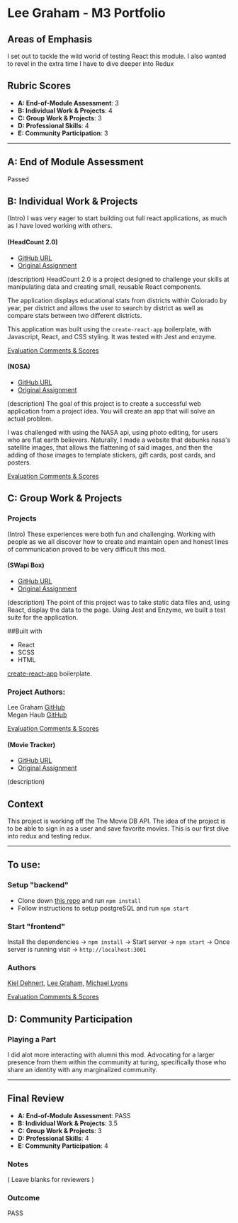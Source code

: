 
# Lee Graham - M3 Portfolio

## Areas of Emphasis

I set out to tackle the wild world of testing React this module.
I also wanted to revel in the extra time I have to dive deeper into Redux

## Rubric Scores

* **A: End-of-Module Assessment**: 3
* **B: Individual Work & Projects**: 4
* **C: Group Work & Projects**: 3
* **D: Professional Skills**: 4
* **E: Community Participation**: 3

-----------------------

## A: End of Module Assessment

Passed


## B: Individual Work & Projects

(Intro)
I was very eager to start building out full react applications, as much as I have loved working with others. 

#### (HeadCount 2.0)

* [GitHub URL](https://github.com/TwirlingGoddess/headcount2.2)
* [Original Assignment](https://github.com/turingschool-examples/headcount2.0)

(description)
HeadCount 2.0 is a project designed to challenge your skills at manipulating data and creating small, reusable React components.  

The application displays educational stats from districts within Colorado by year, per district and allows the user to search by district as well as compare stats between two different districts.

This application was built using the `create-react-app` boilerplate, with Javascript, React, and CSS styling. It was tested with Jest and enzyme.

[Evaluation Comments & Scores](https://github.com/turingschool/front-end-submissions-public/blob/master/1804/mod-3/headcount/leelee/scores.md)

#### (NOSA)

* [GitHub URL](https://github.com/TwirlingGoddess/NOSA)
* [Original Assignment](http://frontend.turing.io/projects/self-directed-project.html)

(description)
The goal of this project is to create a successful web application from a project idea. You will create an app that will solve an actual problem.

I was challenged with using the NASA api, using photo editing, for users who are flat earth believers.
Naturally, I made a website that debunks nasa's satellite images, that allows the flattening of said images, and then the adding of those images to template stickers, gift cards, post cards, and posters.

[Evaluation Comments & Scores](https://github.com/turingschool/front-end-submissions-public/blob/master/1804/mod-3/personal-projects/leelee/scores.md)

## C: Group Work & Projects

### Projects

(Intro)
These experiences were both fun and challenging.  Working with people as we all discover how to create and maintain
open and honest lines of communication proved to be very difficult this mod. 

#### (SWapi Box)

* [GitHub URL](https://github.com/TwirlingGoddess/Swapi-Box)
* [Original Assignment](http://frontend.turing.io/projects/swapi-box.html)

(description)
The point of this project was to take static data files and, using React, display the data to the page. Using Jest and Enzyme, we built a test suite for the application.

##Built with
* React
* SCSS
* HTML

[create-react-app](https://github.com/facebookincubator/create-react-app) boilerplate.

### Project Authors:

Lee Graham [GitHub](https://github.com/TwirlingGoddess)  
Megan Haub [GitHub](https://github.com/Haub)

[Evaluation Comments & Scores](https://github.com/turingschool/front-end-submissions-public/blob/master/1804/mod-3/swapi-box/megan-leelee/scores.md)

#### (Movie Tracker)

* [GitHub URL](https://github.com/TwirlingGoddess/movie-tracker-ml-kd-lg)
* [Original Assignment](https://github.com/turingschool-examples/movie-tracker)

(description)
## Context

This project is working off the The Movie DB API. The idea of the project is to be able to sign in as a user and save favorite movies. This is our first dive into redux and testing redux.

***

## To use:

### Setup "backend" 

* Clone down [this repo](https://github.com/turingschool-examples/movie-tracker) and run `npm install`
* Follow instructions to setup postgreSQL and run `npm start`

### Start "frontend"

Install the dependencies -> `npm install` -> Start server -> `npm start` -> Once server is running visit -> `http://localhost:3001`

### Authors
[Kiel Dehnert](https://github.com/kielzor), 
[Lee Graham](https://github.com/TwirlingGoddess), 
[Michael Lyons](https://github.com/michaelyons)

[Evaluation Comments & Scores](https://github.com/turingschool/front-end-submissions-public/blob/master/1804/mod-3/movie-tracker/lee-kiel-michael/scores.md)

## D: Community Participation

### Playing a Part

I did alot more interacting with alumni this mod.  Advocating for a larger presence from them within the community 
at turing, specifically those who share an identity with any marginalized community.

------------------

## Final Review

* **A: End-of-Module Assessment**: PASS
* **B: Individual Work & Projects**: 3.5
* **C: Group Work & Projects**: 3
* **D: Professional Skills**: 4
* **E: Community Participation**: 4


### Notes

( Leave blanks for reviewers )

### Outcome
PASS
